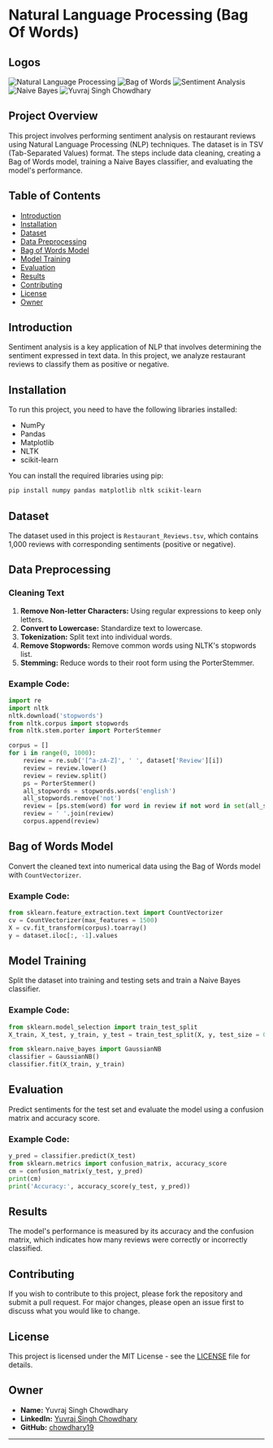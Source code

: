 

# Natural Language Processing (Bag Of Words)

## Logos
![Natural Language Processing](https://img.shields.io/badge/Natural_Language_Processing-purple.svg)
![Bag of Words](https://img.shields.io/badge/Bag_of_Words-red.svg)
![Sentiment Analysis](https://img.shields.io/badge/Sentiment_Analysis-blue.svg)
![Naive Bayes](https://img.shields.io/badge/Naive_Bayes-yellow.svg)
![Yuvraj Singh Chowdhary](https://img.shields.io/badge/Yuvraj%20Singh%20Chowdhary-orange.svg)




## Project Overview

This project involves performing sentiment analysis on restaurant reviews using Natural Language Processing (NLP) techniques. The dataset is in TSV (Tab-Separated Values) format. The steps include data cleaning, creating a Bag of Words model, training a Naive Bayes classifier, and evaluating the model's performance.

## Table of Contents

- [Introduction](#introduction)
- [Installation](#installation)
- [Dataset](#dataset)
- [Data Preprocessing](#data-preprocessing)
- [Bag of Words Model](#bag-of-words-model)
- [Model Training](#model-training)
- [Evaluation](#evaluation)
- [Results](#results)
- [Contributing](#contributing)
- [License](#license)
- [Owner](#owner)

## Introduction

Sentiment analysis is a key application of NLP that involves determining the sentiment expressed in text data. In this project, we analyze restaurant reviews to classify them as positive or negative.

## Installation

To run this project, you need to have the following libraries installed:

- NumPy
- Pandas
- Matplotlib
- NLTK
- scikit-learn

You can install the required libraries using pip:
```sh
pip install numpy pandas matplotlib nltk scikit-learn
```

## Dataset

The dataset used in this project is `Restaurant_Reviews.tsv`, which contains 1,000 reviews with corresponding sentiments (positive or negative).

## Data Preprocessing

### Cleaning Text

1. **Remove Non-letter Characters:** Using regular expressions to keep only letters.
2. **Convert to Lowercase:** Standardize text to lowercase.
3. **Tokenization:** Split text into individual words.
4. **Remove Stopwords:** Remove common words using NLTK's stopwords list.
5. **Stemming:** Reduce words to their root form using the PorterStemmer.

### Example Code:
```python
import re
import nltk
nltk.download('stopwords')
from nltk.corpus import stopwords
from nltk.stem.porter import PorterStemmer

corpus = []
for i in range(0, 1000):
    review = re.sub('[^a-zA-Z]', ' ', dataset['Review'][i])
    review = review.lower()
    review = review.split()
    ps = PorterStemmer()
    all_stopwords = stopwords.words('english')
    all_stopwords.remove('not')
    review = [ps.stem(word) for word in review if not word in set(all_stopwords)]
    review = ' '.join(review)
    corpus.append(review)
```

## Bag of Words Model

Convert the cleaned text into numerical data using the Bag of Words model with `CountVectorizer`.

### Example Code:
```python
from sklearn.feature_extraction.text import CountVectorizer
cv = CountVectorizer(max_features = 1500)
X = cv.fit_transform(corpus).toarray()
y = dataset.iloc[:, -1].values
```

## Model Training

Split the dataset into training and testing sets and train a Naive Bayes classifier.

### Example Code:
```python
from sklearn.model_selection import train_test_split
X_train, X_test, y_train, y_test = train_test_split(X, y, test_size = 0.20, random_state = 0)

from sklearn.naive_bayes import GaussianNB
classifier = GaussianNB()
classifier.fit(X_train, y_train)
```

## Evaluation

Predict sentiments for the test set and evaluate the model using a confusion matrix and accuracy score.

### Example Code:
```python
y_pred = classifier.predict(X_test)
from sklearn.metrics import confusion_matrix, accuracy_score
cm = confusion_matrix(y_test, y_pred)
print(cm)
print('Accuracy:', accuracy_score(y_test, y_pred))
```

## Results

The model's performance is measured by its accuracy and the confusion matrix, which indicates how many reviews were correctly or incorrectly classified.

## Contributing

If you wish to contribute to this project, please fork the repository and submit a pull request. For major changes, please open an issue first to discuss what you would like to change.

## License

This project is licensed under the MIT License - see the [LICENSE](LICENSE) file for details.

## Owner

- **Name:** Yuvraj Singh Chowdhary
- **LinkedIn:** [Yuvraj Singh Chowdhary](https://www.linkedin.com/in/yuvraj-singh-chowdhary/)
- **GitHub:** [chowdhary19](https://github.com/chowdhary19)

---

